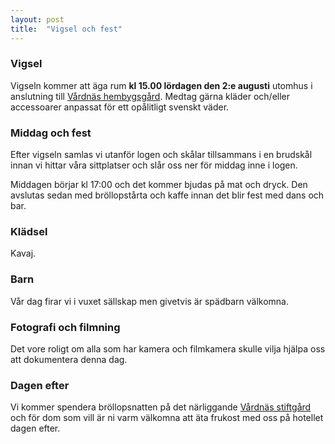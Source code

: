 ```yaml
---
layout: post
title:  "Vigsel och fest"
---
```


### Vigsel
Vigseln kommer att äga rum **kl 15.00 lördagen den 2:e augusti** utomhus i anslutning till [Vårdnäs hembygsgård][plats]. Medtag gärna kläder och/eller accessoarer anpassat för ett opålitligt svenskt väder.

### Middag och fest
Efter vigseln samlas vi utanför logen och skålar tillsammans i en brudskål innan vi hittar våra sittplatser och slår oss ner för middag inne i logen.

Middagen börjar kl 17:00 och det kommer bjudas på mat och dryck.  Den avslutas sedan med bröllopstårta och kaffe innan det blir fest med dans och bar.

### Klädsel
Kavaj.

### Barn
Vår dag firar vi i vuxet sällskap men givetvis är spädbarn välkomna.

### Fotografi och filmning
Det vore roligt om alla som har kamera och filmkamera skulle vilja hjälpa oss att dokumentera denna dag.

### Dagen efter
Vi kommer spendera bröllopsnatten på det närliggande [Vårdnäs stiftgård][plats] och för dom som vill är ni varm välkomna att äta frukost med oss på hotellet dagen efter.

[plats]: /plats.html

